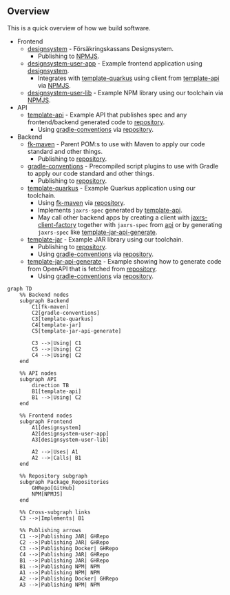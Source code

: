 ## Overview

This is a quick overview of how we build software.

- Frontend
  - [designsystem](https://github.com/Forsakringskassan/designsystem) - Försäkringskassans Designsystem.
    - Publishing to [NPMJS](https://www.npmjs.com/org/forsakringskassan).
  - [designsystem-user-app](https://github.com/Forsakringskassan/designsystem-user-app) - Example frontend application using [designsystem](https://github.com/Forsakringskassan/designsystem).
    - Integrates with [template-quarkus](https://github.com/Forsakringskassan/template-quarkus) using client from [template-api](https://github.com/Forsakringskassan/template-api) via [NPMJS](https://www.npmjs.com/org/forsakringskassan).
  - [designsystem-user-lib](https://github.com/Forsakringskassan/designsystem-user-lib) - Example NPM library using our toolchain via [NPMJS](https://www.npmjs.com/org/forsakringskassan).
- API
  - [template-api](https://github.com/Forsakringskassan/template-api) - Example API that publishes spec and any frontend/backend generated code to [repository](https://github.com/Forsakringskassan/repository).
    - Using [gradle-conventions](https://github.com/Forsakringskassan/fk-maven) via [repository](https://github.com/Forsakringskassan/repository).
- Backend
  - [fk-maven](https://github.com/Forsakringskassan/fk-maven) - Parent POM:s to use with Maven to apply our code standard and other things.
    - Publishing to [repository](https://github.com/Forsakringskassan/repository).
  - [gradle-conventions](https://github.com/Forsakringskassan/gradle-conventions) - Precompiled script plugins to use with Gradle to apply our code standard and other things.
    - Publishing to [repository](https://github.com/Forsakringskassan/repository).
  - [template-quarkus](https://github.com/Forsakringskassan/template-quarkus) - Example Quarkus application using our toolchain.
    - Using [fk-maven](https://github.com/Forsakringskassan/fk-maven) via [repository](https://github.com/Forsakringskassan/repository).
    - Implements `jaxrs-spec` generated by [template-api](https://github.com/Forsakringskassan/template-api).
    - May call other backend apps by creating a client with [jaxrs-client-factory](https://github.com/Forsakringskassan/jaxrs-client-factory) together with `jaxrs-spec` from [api](https://github.com/Forsakringskassan/template-api) or by generating `jaxrs-spec` like [template-jar-api-generate](https://github.com/Forsakringskassan/template-jar-api-generate).
  - [template-jar](https://github.com/Forsakringskassan/template-jar) - Example JAR library using our toolchain.
    - Publishing to [repository](https://github.com/Forsakringskassan/repository).
    - Using [gradle-conventions](https://github.com/Forsakringskassan/fk-maven) via [repository](https://github.com/Forsakringskassan/repository).
  - [template-jar-api-generate](https://github.com/Forsakringskassan/template-jar-api-generate) - Example showing how to generate code from OpenAPI that is fetched from [repository](https://github.com/Forsakringskassan/repository).
    - Using [gradle-conventions](https://github.com/Forsakringskassan/fk-maven) via [repository](https://github.com/Forsakringskassan/repository).


```mermaid
graph TD
    %% Backend nodes
    subgraph Backend
        C1[fk-maven]
        C2[gradle-conventions]
        C3[template-quarkus]
        C4[template-jar]
        C5[template-jar-api-generate]

        C3 -->|Using| C1
        C5 -->|Using| C2
        C4 -->|Using| C2
    end

    %% API nodes
    subgraph API
        direction TB
        B1[template-api]
        B1 -->|Using| C2
    end

    %% Frontend nodes
    subgraph Frontend
        A1[designsystem]
        A2[designsystem-user-app]
        A3[designsystem-user-lib]

        A2 -->|Uses| A1
        A2 -->|Calls| B1
    end

    %% Repository subgraph
    subgraph Package_Repositories
        GHRepo[GitHub]
        NPM[NPMJS]
    end

    %% Cross-subgraph links
    C3 -->|Implements| B1

    %% Publishing arrows
    C1 -->|Publishing JAR| GHRepo
    C2 -->|Publishing JAR| GHRepo
    C3 -->|Publishing Docker| GHRepo
    C4 -->|Publishing JAR| GHRepo
    B1 -->|Publishing JAR| GHRepo
    B1 -->|Publishing NPM| NPM
    A1 -->|Publishing NPM| NPM
    A2 -->|Publishing Docker| GHRepo
    A3 -->|Publishing NPM| NPM
```
